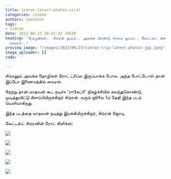 ```yaml
---
title: simran-latest-photos-viral
categories: cinema
authors: Santhosh
tags:
- simran
date: 2022-06-23 10:42:32 +0530
heading: 'பேரழகிகள்.. சிம்ரன் சூப்பர்.. அவங்க பிரண்டு செம்ம சூப்பர்.. லேட்டஸ்ட் கிளிக்ஸ்
  வைரல்..! '
preview_image: "/images/2022/06/23/simran-trip-latest-photos-jpg.jpeg"
image_uploader: []
code: ''

---
```

சிம்ரனும் அவங்க தோழிகள் ரோட் ட்ரிப்ல இருப்பாங்க போல. அந்த போட்டோஸ் தான் இப்போ இணையத்தில் வைரல்.

நேற்று தான் மாதவன் கூட நடிச்ச 'ராகேட்ரி' நிகழ்ச்சியில் கலந்துகொண்டு, முடித்துவிட்டு கிளம்பியிருக்கிறார் சிம்ரன். வரும் ஜூலை 1ம் தேதி இந்த படம் வெளியாகிறது.

இந்த படத்தை மாதவன் நடித்து இயக்கியிருக்கிறார், சிம்ரன் ஜோடி.

லேட்டஸ்ட் சிம்ரனின் ரோட் கிளிக்ஸ்:

![](/images/2022/06/23/simran-latest-trip-1-png.jpeg)

![](/images/2022/06/23/simran-latest-trip-png.jpeg)

![](/images/2022/06/23/simran-latest-trip-2-png.jpeg)

![](/images/2022/06/23/simran-latest-trip-3-png.jpeg)

![](/images/2022/06/23/simran-latest-trip-4-png.jpeg)
